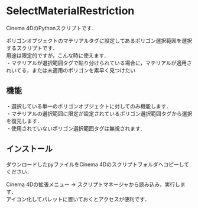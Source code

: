 # SelectMaterialRestriction
Cinema 4DのPythonスクリプトです．

ポリゴンオブジェクトのマテリアルタグに設定してあるポリゴン選択範囲を選択するスクリプトです．  
用途は限定的ですが，こんな時に使えます．  
・マテリアルが選択範囲タグで貼り分けられている場合に，マテリアルが適用されいてる，または未適用のポリゴンを素早く見つけたい  

## 機能

・選択している単一のポリゴンオブジェクトに対してのみ機能します．  
・マテリアルの選択範囲に限定が設定されているポリゴン選択範囲タグから選択を復元します．  
・使用されていないポリゴン選択範囲タグは無視されます．  

## インストール
ダウンロードしたpyファイルをCinema 4Dのスクリプトフォルダへコピーしてください．  

Cinema 4Dの拡張メニュー → スクリプトマネージャから読み込み，実行します．  
アイコン化してパレットに置いておくとアクセスが便利です．  


